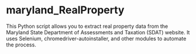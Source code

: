 # maryland_RealProperty
This Python script allows you to extract real property data from the Maryland State Department of Assessments and Taxation (SDAT) website. It uses Selenium, chromedriver-autoinstaller, and other modules to automate the process.

